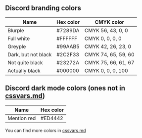 ## Discord branding colors
|Name                |Hex color|CMYK color          |
|--------------------|---------|--------------------|
|Blurple             |#7289DA  |CMYK 56, 43, 0, 0   |
|Full white          |#FFFFFF  |CMYK 0, 0, 0, 0     |
|Greyple             |#99AAB5  |CMYK 42, 26, 23, 0  |
|Dark, but not black |#2C2F33  |CMYK 74, 65, 59, 60 |
|Not quite black     |#23272A  |CMYK 75, 66, 61, 67 |
|Actually black      |#000000  |CMYK 0, 0, 0, 100   |

## Discord dark mode colors (ones not in [cssvars.md](./cssvars.md))
|Name                |Hex color|
|--------------------|---------|
|Mention red         |#ED4442  |

You can find more colors in [cssvars.md](./cssvars.md)
